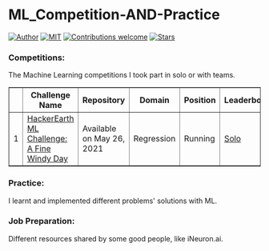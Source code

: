 # ML_Competition-AND-Practice
[![Author](https://img.shields.io/badge/author-utshabkg-red)](https://github.com/utshabkg/)
[![MIT](https://img.shields.io/badge/license-MIT-5eba00.svg)](https://github.com/utshabkg/ML_Competition-AND-Practice/blob/master/LICENSE)
[![Contributions welcome](https://img.shields.io/badge/contributions-welcome-blue.svg?style=flat)](https://github.com/utshabkg/ML_Competition-AND-Practice/)
[![Stars](https://img.shields.io/github/stars/utshabkg/ML_Competition-AND-Practice.svg?style=social)](https://github.com/utshabkg/ML_Competition-AND-Practice/stargazers)

### Competitions:
The Machine Learning competitions I took part in solo or with teams.

<table border='1'>
<tr>
  <th></th>
  <th>Challenge Name</th>
  <th>Repository</th>
  <th>Domain</th>
  <th>Position</th>
  <th>Leaderboard</th>
</tr>
<tr>
  <td>1</td>
  <td><a href='https://www.hackerearth.com/challenges/competitive/hackerearth-machine-learning-challenge-predict-windmill-power/'>HackerEarth ML Challenge: A Fine Windy Day</a></td>
<!--   <a href='https://github.com/utshabkg/ML_Competition-AND-Practice/tree/master/Competition/HackerEarth%20A%20Fine%20Windy%20Day'>My Solution</a>-->
  <td>Available on May 26, 2021</td>
  <td>Regression</td>
  <td>Running</td>
  <td><a href='https://www.hackerearth.com/challenges/competitive/hackerearth-machine-learning-challenge-predict-windmill-power/leaderboard/predict-the-power-kwh-produced-from-the-windmills-8-f055f832/'>Solo</a></td>
</tr>
</table>

### Practice:
I learnt and implemented different problems' solutions with ML.

### Job Preparation:
Different resources shared by some good people, like iNeuron.ai.
